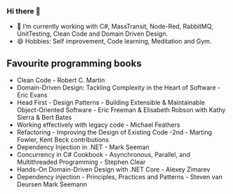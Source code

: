 ### Hi there 👋

- 🌱 I’m currently working with C#, MassTransit, Node-Red, RabbitMQ, UnitTesting, Clean Code and Domain Driven Design.
- 😄 Hobbies: Self improvement, Code learning, Meditation and Gym.

## Favourite programming books

- Clean Code - Robert C. Martin
- Domain-Driven Design: Tackling Complexity in the Heart of Software - Eric Evans
- Head First - Design Patterns - Building Extensible & Maintainable Object-Oriented Software - Eric Freeman & Elisabeth Robson with Kathy Sierra & Bert Bates
- Working effectively with legacy code - Michael Feathers
- Refactoring - Improving the Design of Existing Code -2nd - Marting Fowler, Kent Beck contributions
- Dependency Injection in .NET - Mark Seeman
- Concurrency in C# Cookbook - Asynchronous, Parallel, and Multithreaded Programming - Stephen Clear
- Hands-On Domain-Driven Design with .NET Core - Alexey Zimarev
- Dependency injection - Principles, Practices and Patterns - Steven van Deursen Mark Seemann  

<!--
**javis86/javis86** is a ✨ _special_ ✨ repository because its `README.md` (this file) appears on your GitHub profile.

Here are some ideas to get you started:

- 🔭 I’m currently working on ...
- 🌱 I’m currently learning ...
- 👯 I’m looking to collaborate on ...
- 🤔 I’m looking for help with ...
- 💬 Ask me about ...
- 📫 How to reach me: ...
- 😄 Pronouns: ...
- ⚡ Fun fact: ...
-->
